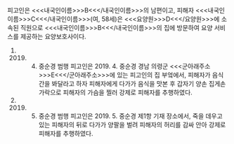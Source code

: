 피고인은 <<<내국인이름>>>B<<</내국인이름>>>의 남편이고, 피해자 <<<내국인이름>>>C<<</내국인이름>>>(여, 58세)은 <<<요양원>>>D<<</요양원>>>에 소속된 직원으로 <<<내국인이름>>>B<<</내국인이름>>>의 집에 방문하여 요양 서비스를 제공하는 요양보호사이다.
1. 2019. 4. 중순경 범행
피고인은 2019. 4. 중순경 경남 의령군 <<<군아래주소>>>E<<</군아래주소>>>에 있는 피고인의 집 부엌에서, 피해자가 음식 간을 봐달라고 하자 피해자에게 다가가 음식을 맛본 후 갑자기 양손 집게손가락으로 피해자의 가슴을 찔러 강제로 피해자를 추행하였다.
2. 2019. 5. 중순경 범행
피고인은 2019. 5. 중순경 제1항 기재 장소에서, 죽을 데우고 있는 피해자의 뒤로 다가가 양팔을 벌려 피해자의 허리를 감싸 안아 강제로 피해자를 추행하였다.